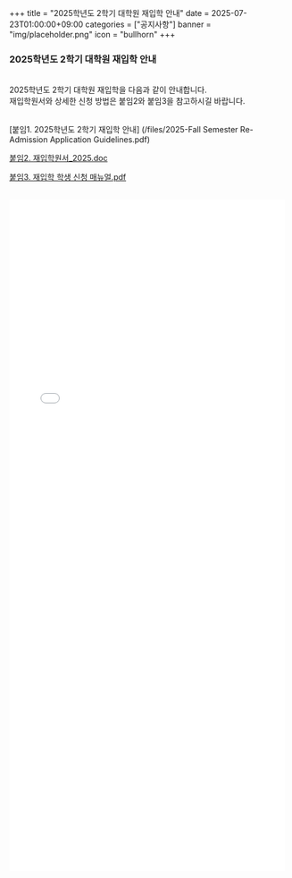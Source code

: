 +++
title = "2025학년도 2학기 대학원 재입학 안내"
date = 2025-07-23T01:00:00+09:00
categories = ["공지사항"]
banner = "img/placeholder.png"
icon = "bullhorn"
+++
<!--more-->

### 2025학년도 2학기 대학원 재입학 안내 

<br>
2025학년도 2학기 대학원 재입학을 다음과 같이 안내합니다.<br>
재입학원서와 상세한 신청 방법은 붙임2와 붙임3을 참고하시길 바랍니다. <br><br>


[붙임1. 2025학년도 2학기 재입학 안내] (/files/2025-Fall Semester Re-Admission Application Guidelines.pdf)
<br>

[붙임2. 재입학원서_2025.doc](/files/Attachment2_Application_Form_for_Re-admission1.doc)
<br>

[붙임3. 재입학 학생 신청 매뉴얼.pdf](files/Attachment3_2025-Fall_Semester_Re-Admission_Application.pdf)

<br>
<embed src="/files/2025-Fall Semester Re-Admission Application Guidelines.pdf"type="application/pdf" width="98%" height="1200px" />


<br>

<br><br>

